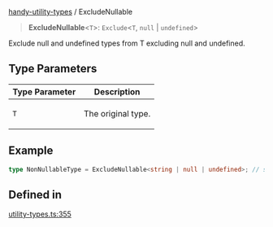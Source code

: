 [handy-utility-types](https://github.com/itsmeid/handy-utility-types/tree/main/docs/README.md) / ExcludeNullable

> **ExcludeNullable**\<`T`\>: `Exclude`\<`T`, `null` \| `undefined`\>

Exclude null and undefined types from T excluding null and undefined.

## Type Parameters

<table>
<thead>
<tr>
<th>Type Parameter</th>
<th>Description</th>
</tr>
</thead>
<tbody>
<tr>
<td>

`T`

</td>
<td>

The original type.

</td>
</tr>
</tbody>
</table>

## Example

```ts
type NonNullableType = ExcludeNullable<string | null | undefined>; // string
```

## Defined in

[utility-types.ts:355](https://github.com/itsmeid/handy-utility-types/blob/361f33ed663ecb70e7a5632aeff8b3063307bcd0/lib/modular/utility-types.ts#L355)
